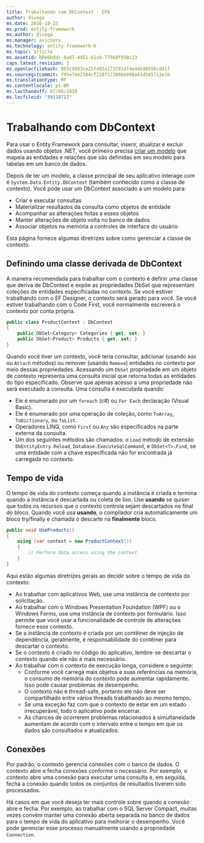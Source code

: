 ```yaml
---
title: Trabalhando com DbContext - EF6
author: divega
ms.date: 2016-10-23
ms.prod: entity-framework
ms.author: divega
ms.manager: avickers
ms.technology: entity-framework-6
ms.topic: article
ms.assetid: b0e6bddc-8a87-4d51-b1cb-7756df938c23
caps.latest.revision: 3
ms.openlocfilehash: 865c9883ce25f405a173791df4e46b98550cd41f
ms.sourcegitcommit: f05e7b62584cf228f17390bb086a61d505712e1b
ms.translationtype: MT
ms.contentlocale: pt-BR
ms.lasthandoff: 07/08/2018
ms.locfileid: "39119717"
---
```

# <a name="working-with-dbcontext"></a>Trabalhando com DbContext

Para usar o Entity Framework para consultar, inserir, atualizar e excluir dados usando objetos .NET, você primeiro precisa [criar um modelo](~/ef6/modeling/index.md) que mapeia as entidades e relações que são definidas em seu modelo para tabelas em um banco de dados.

Depois de ter um modelo, a classe principal de seu aplicativo interage com é `System.Data.Entity.DbContext` (também conhecido como a classe de contexto). Você pode usar um DbContext associado a um modelo para:
- Criar e executar consultas   
- Materializar resultados da consulta como objetos de entidade
- Acompanhar as alterações feitas a esses objetos
- Manter alterações de objeto volta no banco de dados
- Associar objetos na memória a controles de interface do usuário

Esta página fornece algumas diretrizes sobre como gerenciar a classe de contexto.  

## <a name="defining-a-dbcontext-derived-class"></a>Definindo uma classe derivada de DbContext  

A maneira recomendada para trabalhar com o contexto é definir uma classe que deriva de DbContext e expõe as propriedades DbSet que representam coleções de entidades especificadas no contexto. Se você estiver trabalhando com o EF Designer, o contexto será gerado para você. Se você estiver trabalhando com o Code First, você normalmente escreverá o contexto por conta própria.  

``` csharp
public class ProductContext : DbContext
{
    public DbSet<Category> Categories { get; set; }
    public DbSet<Product> Products { get; set; }
}
```  

Quando você tiver um contexto, você teria consultar, adicionar (usando `Add` ou `Attach` métodos) ou remover (usando `Remove`) entidades no contexto por meio dessas propriedades. Acessando um `DbSet` propriedade em um objeto de contexto representa uma consulta inicial que retorna todas as entidades do tipo especificado. Observe que apenas acesso a uma propriedade não será executado a consulta. Uma consulta é executada quando:  

- Ele é enumerado por um `foreach` (c#) ou `For Each` declaração (Visual Basic).  
- Ele é enumerado por uma operação de coleção, como `ToArray`, `ToDictionary`, ou `ToList`.  
- Operadores LINQ, como `First` ou `Any` são especificados na parte externa da consulta.  
- Um dos seguintes métodos são chamados: o `Load` método de extensão `DbEntityEntry.Reload`, `Database.ExecuteSqlCommand`, e `DbSet<T>.Find`, se uma entidade com a chave especificada não for encontrada já carregada no contexto.  

## <a name="lifetime"></a>Tempo de vida  

O tempo de vida do contexto começa quando a instância é criada e termina quando a instância é descartada ou coleta de lixo. Use **usando** se quiser que todos os recursos que o contexto controla sejam descartados no final do bloco. Quando você usa **usando**, o compilador cria automaticamente um bloco try/finally e chamada o descarte na **finalmente** bloco.  

``` csharp
public void UseProducts()
{
    using (var context = new ProductContext())
    {     
        // Perform data access using the context
    }
}
```  

Aqui estão algumas diretrizes gerais ao decidir sobre o tempo de vida do contexto:  

- Ao trabalhar com aplicativos Web, use uma instância de contexto por solicitação.  
- Ao trabalhar com o Windows Presentation Foundation (WPF) ou o Windows Forms, use uma instância de contexto por formulário. Isso permite que você usar a funcionalidade de controle de alterações fornece esse contexto.  
- Se a instância de contexto é criada por um contêiner de injeção de dependência, geralmente, é responsabilidade do contêiner para descartar o contexto.
- Se o contexto é criado no código do aplicativo, lembre-se descartar o contexto quando ele não é mais necessário.  
- Ao trabalhar com o contexto de execução longa, considere o seguinte:  
    - Conforme você carrega mais objetos e suas referências na memória, o consumo de memória do contexto pode aumentar rapidamente. Isso pode causar problemas de desempenho.  
    - O contexto não é thread-safe, portanto ele não deve ser compartilhado entre vários threads trabalhando ao mesmo tempo.
    - Se uma exceção faz com que o contexto de estar em um estado irrecuperável, todo o aplicativo pode encerrar.  
    - As chances de ocorrerem problemas relacionados à simultaneidade aumentam de acordo com o intervalo entre o tempo em que os dados são consultados e atualizados.  

## <a name="connections"></a>Conexões  

Por padrão, o contexto gerencia conexões com o banco de dados. O contexto abre e fecha conexões conforme o necessário. Por exemplo, o contexto abre uma conexão para executar uma consulta e, em seguida, fecha a conexão quando todos os conjuntos de resultados tiverem sido processados.  

Há casos em que você deseja ter mais controle sobre quando a conexão abre e fecha. Por exemplo, ao trabalhar com o SQL Server Compact, muitas vezes convém manter uma conexão aberta separada no banco de dados para o tempo de vida do aplicativo para melhorar o desempenho. Você pode gerenciar esse processo manualmente usando a propriedade `Connection`.  

